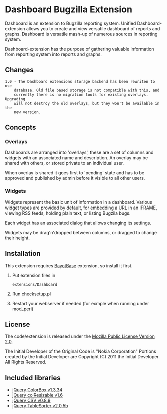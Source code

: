 Dashboard Bugzilla Extension
============================

Dashboard is an extension to Bugzilla reporting system. Unified
Dashboard-extension allows you to create and view versatile dashboard of
reports and graphs. Dashboard is versatile mash-up of numerous sources in
reporting system.

Dashboard-extension has the purpose of gathering valuable information from
reporting system into reports and graphs.


Changes
-------

    1.0 - The Dashboard extensions storage backend has been rewriten to use
        database. Old file based storage is not compatible with this, and
        currently there is no migration tools for existing overlays. Upgrading
        will not destroy the old overlays, but they won't be available in the
        new version.


Concepts
--------

### Overlays

Dashboards are arranged into 'overlays', these are a set of columns and widgets
with an associated name and description. An overlay may be shared with others,
or stored private to an individual user.

When overlay is shared it goes first to 'pending' state and has to be approved
and published by admin before it visible to all other users.

### Widgets

Widgets represent the basic unit of information in a dashboard. Various widget
types are provided by default, for embedding a URL in an IFRAME, viewing RSS
feeds, holding plain text, or listing Bugzila bugs.

Each widget has an associated dialog that allows changing its settings.

Widgets may be drag'n'dropped between columns, or dragged to change their
height.


Installation
------------

This extension requires [BayotBase](https://github.com/bayoteers/BayotBase)
extension, so install it first.

1.  Put extension files in

        extensions/Dashboard

2.  Run checksetup.pl

3.  Restart your webserver if needed (for exmple when running under mod_perl)


License
-------

The code/extension is released under the [Mozilla Public License Version 2.0](
http://mozilla.org/MPL/2.0/).

The Initial Developer of the Original Code is "Nokia Corporation" Portions
created by the Initial Developer are Copyright (C) 2011 the Initial Developer.
All Rights Reserved.


Included libraries
------------------

* [jQuery ColorBox v1.3.34](https://github.com/jackmoore/colorbox)
* [jQuery colResizable v1.6](https://github.com/alvaro-prieto/colResizable)
* [jQuery CSV v0.8.9](https://github.com/evanplaice/jquery-csv)
* [jQuery TableSorter v2.0.5b](http://tablesorter.com/docs/)
